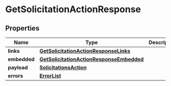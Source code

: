 
# GetSolicitationActionResponse

## Properties
Name | Type | Description | Notes
------------ | ------------- | ------------- | -------------
**links** | [**GetSolicitationActionResponseLinks**](GetSolicitationActionResponseLinks.md) |  |  [optional]
**embedded** | [**GetSolicitationActionResponseEmbedded**](GetSolicitationActionResponseEmbedded.md) |  |  [optional]
**payload** | [**SolicitationsAction**](SolicitationsAction.md) |  |  [optional]
**errors** | [**ErrorList**](ErrorList.md) |  |  [optional]



